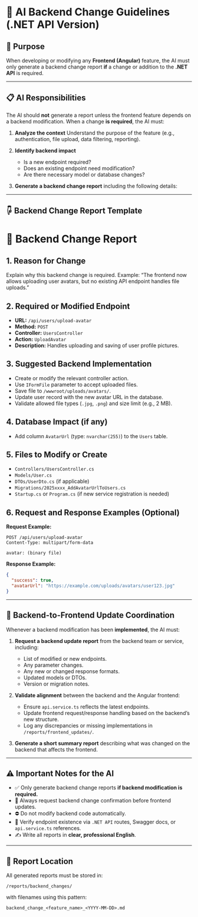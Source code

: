 # 🧠 AI Backend Change Guidelines (.NET API Version)

## 🎯 Purpose

When developing or modifying any **Frontend (Angular)** feature, the AI must only generate a backend change report **if** a change or addition to the **.NET API** is required.

---

## 📋 AI Responsibilities

The AI should **not** generate a report unless the frontend feature depends on a backend modification.
When a change **is required**, the AI must:

1. **Analyze the context**
   Understand the purpose of the feature (e.g., authentication, file upload, data filtering, reporting).

2. **Identify backend impact**

   * Is a new endpoint required?
   * Does an existing endpoint need modification?
   * Are there necessary model or database changes?

3. **Generate a backend change report** including the following details:

---

## 🖟️ Backend Change Report Template

# 🔧 Backend Change Report

## 1. Reason for Change

Explain why this backend change is required.
Example: “The frontend now allows uploading user avatars, but no existing API endpoint handles file uploads.”

## 2. Required or Modified Endpoint

* **URL:** `/api/users/upload-avatar`
* **Method:** `POST`
* **Controller:** `UsersController`
* **Action:** `UploadAvatar`
* **Description:** Handles uploading and saving of user profile pictures.

## 3. Suggested Backend Implementation

* Create or modify the relevant controller action.
* Use `IFormFile` parameter to accept uploaded files.
* Save file to `/wwwroot/uploads/avatars/`.
* Update user record with the new avatar URL in the database.
* Validate allowed file types (`.jpg`, `.png`) and size limit (e.g., 2 MB).

## 4. Database Impact (if any)

* Add column `AvatarUrl` (type: `nvarchar(255)`) to the `Users` table.

## 5. Files to Modify or Create

* `Controllers/UsersController.cs`
* `Models/User.cs`
* `DTOs/UserDto.cs` (if applicable)
* `Migrations/2025xxxx_AddAvatarUrlToUsers.cs`
* `Startup.cs` or `Program.cs` (if new service registration is needed)

## 6. Request and Response Examples (Optional)

**Request Example:**

```http
POST /api/users/upload-avatar
Content-Type: multipart/form-data

avatar: (binary file)
```

**Response Example:**

```json
{
  "success": true,
  "avatarUrl": "https://example.com/uploads/avatars/user123.jpg"
}
```

---

## 🔁 Backend-to-Frontend Update Coordination

Whenever a backend modification has been **implemented**, the AI must:

1. **Request a backend update report** from the backend team or service, including:

   * List of modified or new endpoints.
   * Any parameter changes.
   * Any new or changed response formats.
   * Updated models or DTOs.
   * Version or migration notes.

2. **Validate alignment** between the backend and the Angular frontend:

   * Ensure `api.service.ts` reflects the latest endpoints.
   * Update frontend request/response handling based on the backend’s new structure.
   * Log any discrepancies or missing implementations in `/reports/frontend_updates/`.

3. **Generate a short summary report** describing what was changed on the backend that affects the frontend.

---

## ⚠️ Important Notes for the AI

* ✅ Only generate backend change reports **if backend modification is required.**
* 🔁 Always request backend change confirmation before frontend updates.
* ⛔ Do not modify backend code automatically.
* 🧩 Verify endpoint existence via `.NET API` routes, Swagger docs, or `api.service.ts` references.
* ✍️ Write all reports in **clear, professional English**.

---

## 📁 Report Location

All generated reports must be stored in:

```
/reports/backend_changes/
```

with filenames using this pattern:

```
backend_change_<feature_name>_<YYYY-MM-DD>.md
```
